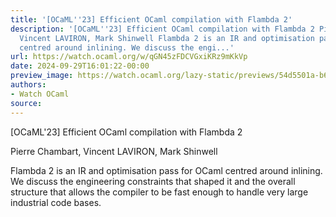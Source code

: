 ```yaml
---
title: '[OCaML''23] Efficient OCaml compilation with Flambda 2'
description: '[OCaML''23] Efficient OCaml compilation with Flambda 2 Pierre Chambart,
  Vincent LAVIRON, Mark Shinwell Flambda 2 is an IR and optimisation pass for OCaml
  centred around inlining. We discuss the engi...'
url: https://watch.ocaml.org/w/qGN45zFDCVGxiKRz9mKkVp
date: 2024-09-29T16:01:22-00:00
preview_image: https://watch.ocaml.org/lazy-static/previews/54d5501a-b6ae-4106-bbdc-dbd09ab7da33.jpg
authors:
- Watch OCaml
source:
---
```


<p>[OCaML'23] Efficient OCaml compilation with Flambda 2</p>
<p>Pierre Chambart, Vincent LAVIRON, Mark Shinwell</p>
<p>Flambda 2 is an IR and optimisation pass for OCaml centred around inlining. We discuss the engineering constraints that shaped it and the overall structure that allows the compiler to be fast enough to handle very large industrial code bases.</p>

